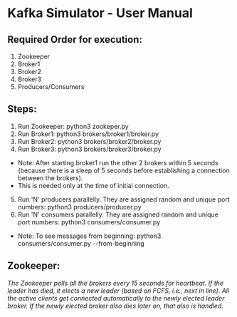 # Kafka Simulator - User Manual

## Required Order for execution:
1. Zookeeper
2. Broker1
3. Broker2
4. Broker3
5. Producers/Consumers

## Steps:
1. Run Zookeeper: python3 zookeper.py
2. Run Broker1: python3 brokers/broker1/broker.py
3. Run Broker2: python3 brokers/broker2/broker.py
4. Run Broker3: python3 brokers/broker3/broker.py

- Note: After starting broker1 run the other 2 brokers within 5 seconds (because there is a sleep of 5 seconds before establishing a connection between the brokers).
- This is needed only at the time of initial connection.

5. Run 'N' producers parallelly. They are assigned random and unique port numbers: python3 producers/producer.py
6. Run 'N' consumers parallelly. They are assigned random and unique port numbers: python3 consumers/consumer.py
- Note: To see messages from beginning: python3 consumers/consumer.py --from-beginning

## Zookeeper:
_The Zookeeper polls all the brokers every 15 seconds for heartbeat. If the leader has died, it elects a new leader (based on FCFS, i.e., next in line). All the active clients get connected automatically to the newly elected leader broker. If the newly elected broker also dies later on, that also is handled._
